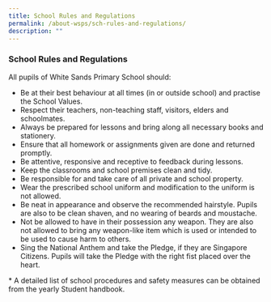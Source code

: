 ```yaml
---
title: School Rules and Regulations
permalink: /about-wsps/sch-rules-and-regulations/
description: ""
---
```

### **School Rules and Regulations**
All pupils of White Sands Primary School should:
*   Be at their best behaviour at all times (in or outside school) and practise the School Values.
*   Respect their teachers, non-teaching staff, visitors, elders and schoolmates.
*   Always be prepared for lessons and bring along all necessary books and stationery.
*   Ensure that all homework or assignments given are done and returned promptly.
*   Be attentive, responsive and receptive to feedback during lessons.
*   Keep the classrooms and school premises clean and tidy.
*   Be responsible for and take care of all private and school property.
*   Wear the prescribed school uniform and modification to the uniform is not allowed.
*   Be neat in appearance and observe the recommended hairstyle. Pupils are also to be clean shaven, and no wearing of beards and moustache.
*   Not be allowed to have in their possession any weapon. They are also not allowed to bring any weapon-like item which is used or intended to be used to cause harm to others.
*   Sing the National Anthem and take the Pledge, if they are Singapore Citizens. Pupils will take the Pledge with the right fist placed over the heart.

\* A detailed list of school procedures and safety measures can be obtained from the yearly Student handbook.